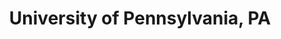 ---
title: "University of Pennsylvania, PA"
project_id: 
conference_id: ""
presenters:
   - peter_bandettini
summary: "University of Pennsylvania, PA"
file: /assets/presentations/
filename: 
layout: presentation
---